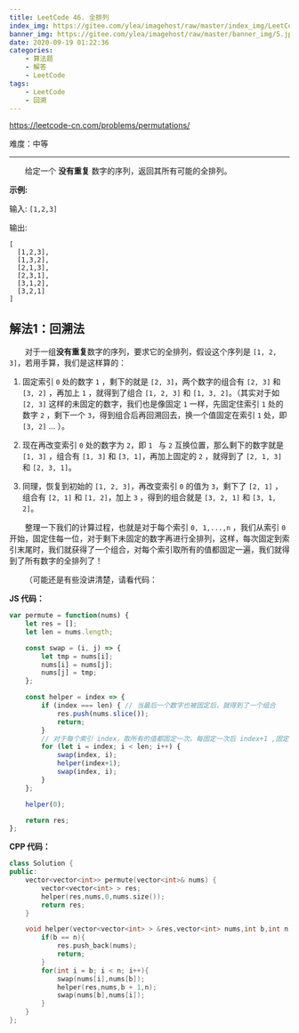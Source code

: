 ```yaml
---
title: LeetCode 46. 全排列
index_img: https://gitee.com/ylea/imagehost/raw/master/index_img/LeetCode.jpg
banner_img: https://gitee.com/ylea/imagehost/raw/master/banner_img/5.jpg
date: 2020-09-19 01:22:36
categories:
    - 算法题
    - 解答
    - LeetCode
tags:
    - LeetCode
    - 回溯
---
```



https://leetcode-cn.com/problems/permutations/

难度：中等

---

&emsp;&emsp;给定一个 **没有重复** 数字的序列，返回其所有可能的全排列。

**示例:**

输入: `[1,2,3]`

输出:

```
[
  [1,2,3],
  [1,3,2],
  [2,1,3],
  [2,3,1],
  [3,1,2],
  [3,2,1]
]
```

## 解法1：回溯法

&emsp;&emsp;对于一组**没有重复**数字的序列，要求它的全排列，假设这个序列是 `[1, 2, 3]`，若用手算，我们是这样算的：

1. 固定索引 `0` 处的数字 `1` ，剩下的就是 `[2, 3]`，两个数字的组合有 `[2, 3]` 和 `[3, 2]` ，再加上 `1` ，就得到了组合 `[1, 2, 3]` 和 `[1, 3, 2]`。（其实对于如 `[2, 3]` 这样的未固定的数字，我们也是像固定 `1` 一样，先固定住索引 `1` 处的数字 `2` ，剩下一个 `3`，得到组合后再回溯回去，换一个值固定在索引 `1` 处，即 `[3, 2]` ... ）。

2. 现在再改变索引 `0` 处的数字为 `2`，即 `1 ` 与 `2` 互换位置，那么剩下的数字就是 `[1, 3]` ，组合有 `[1, 3]` 和 `[3, 1]`，再加上固定的 `2` ，就得到了 `[2, 1, 3]` 和 `[2, 3, 1]`。

3. 同理，恢复到初始的 `[1, 2, 3]`，再改变索引 `0` 的值为 `3`，剩下了 `[2, 1]` ，组合有 `[2, 1]` 和 `[1, 2]`，加上 `3` ，得到的组合就是 `[3, 2, 1]` 和 `[3, 1, 2]`。

&emsp;&emsp;整理一下我们的计算过程，也就是对于每个索引 `0, 1,...,n` ，我们从索引 `0`  开始，固定住每一位，对于剩下未固定的数字再进行全排列，这样，每次固定到索引末尾时，我们就获得了一个组合，对每个索引取所有的值都固定一遍，我们就得到了所有数字的全排列了！

&emsp;&emsp;（可能还是有些没讲清楚，请看代码：



**JS 代码：**

```js
var permute = function(nums) {
    let res = [];
    let len = nums.length;

    const swap = (i, j) => {
        let tmp = nums[i];
        nums[i] = nums[j];
        nums[j] = tmp;
    };  

    const helper = index => {
        if (index === len) { // 当最后一个数字也被固定后，就得到了一个组合
            res.push(nums.slice());
            return;
        }
		// 对于每个索引 index，取所有的值都固定一次，每固定一次后 index+1 ,固定下一位
        for (let i = index; i < len; i++) {
            swap(index, i);
            helper(index+1);
            swap(index, i);
        }
    };

    helper(0);

    return res;
};
```

**CPP 代码：**

```cpp
class Solution {
public:
    vector<vector<int>> permute(vector<int>& nums) {
        vector<vector<int> > res;
        helper(res,nums,0,nums.size());
        return res;
    }

    void helper(vector<vector<int> > &res,vector<int> nums,int b,int n){
        if(b == n){
            res.push_back(nums);
            return;
        }
        for(int i = b; i < n; i++){
            swap(nums[i],nums[b]);
            helper(res,nums,b + 1,n);
            swap(nums[b],nums[i]);
        }
    }
};
```

